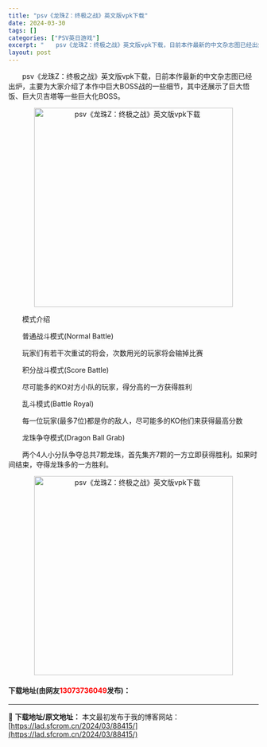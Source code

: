 ```yaml
---
title: "psv《龙珠Z：终极之战》英文版vpk下载"
date: 2024-03-30
tags: []
categories: ["PSV英日游戏"]
excerpt: "　　psv《龙珠Z：终极之战》英文版vpk下载，日前本作最新的中文杂志图已经出炉，主要为大家介绍了本作中巨大BOSS战的一些细节，其中还展示了巨大悟饭、巨大贝吉塔等一些巨大化BOSS。 　　模式介绍 　　普通战斗模式(Normal Battle) 　　玩家们有若干次重试的将会，次数用光的玩家将会输掉&hellip;"
layout: post
---
```


 <p>　　psv《龙珠Z：终极之战》英文版vpk下载，日前本作最新的中文杂志图已经出炉，主要为大家介绍了本作中巨大BOSS战的一些细节，其中还展示了巨大悟饭、巨大贝吉塔等一些巨大化BOSS。</p> <p align="center"><img align="" border="0" src="https://lad.sfcrom.cn/wp-content/uploads/2024/03/20240330_660771e1eb462.jpg" width="400" alt="psv《龙珠Z：终极之战》英文版vpk下载" /></p> <p>　　模式介绍</p> <p>　　普通战斗模式(Normal Battle)</p> <p>　　玩家们有若干次重试的将会，次数用光的玩家将会输掉比赛</p> <p>　　积分战斗模式(Score Battle)</p> <p>　　尽可能多的KO对方小队的玩家，得分高的一方获得胜利</p> <p>　　乱斗模式(Battle Royal)</p> <p>　　每一位玩家(最多7位)都是你的敌人，尽可能多的KO他们来获得最高分数</p> <p>　　龙珠争夺模式(Dragon Ball Grab)</p> <p>　　两个4人小分队争夺总共7颗龙珠，首先集齐7颗的一方立即获得胜利。如果时间结束，夺得龙珠多的一方胜利。</p> <p align="center"><img align="" border="0" src="https://lad.sfcrom.cn/wp-content/uploads/2024/03/20240330_660771e25bf76.jpg" width="400" alt="psv《龙珠Z：终极之战》英文版vpk下载" /></p> <p><h4>下载地址(由网友<font color="red">13073736049</font>发布)：</h4></p> 

---
📖 **下载地址/原文地址：** 本文最初发布于我的博客网站：[https://lad.sfcrom.cn/2024/03/88415/](https://lad.sfcrom.cn/2024/03/88415/)
